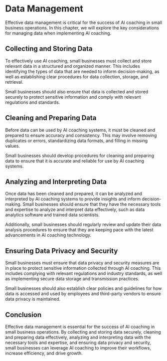 Data Management
==================================================================

Effective data management is critical for the success of AI coaching in small business operations. In this chapter, we will explore the key considerations for managing data when implementing AI coaching.

Collecting and Storing Data
---------------------------

To effectively use AI coaching, small businesses must collect and store relevant data in a structured and organized manner. This includes identifying the types of data that are needed to inform decision-making, as well as establishing clear procedures for data collection, storage, and retrieval.

Small businesses should also ensure that data is collected and stored securely to protect sensitive information and comply with relevant regulations and standards.

Cleaning and Preparing Data
---------------------------

Before data can be used by AI coaching systems, it must be cleaned and prepared to ensure accuracy and consistency. This may involve removing duplicates or errors, standardizing data formats, and filling in missing values.

Small businesses should develop procedures for cleaning and preparing data to ensure that it is accurate and reliable for use by AI coaching systems.

Analyzing and Interpreting Data
-------------------------------

Once data has been cleaned and prepared, it can be analyzed and interpreted by AI coaching systems to provide insights and inform decision-making. Small businesses should ensure that they have the necessary tools and expertise to analyze and interpret data effectively, such as data analytics software and trained data scientists.

Additionally, small businesses should regularly review and update their data analysis procedures to ensure that they are keeping pace with the latest advancements in AI coaching technology.

Ensuring Data Privacy and Security
----------------------------------

Small businesses must ensure that data privacy and security measures are in place to protect sensitive information collected through AI coaching. This includes complying with relevant regulations and industry standards, as well as implementing secure data storage and transmission practices.

Small businesses should also establish clear policies and guidelines for how data is accessed and used by employees and third-party vendors to ensure data privacy is maintained.

Conclusion
----------

Effective data management is essential for the success of AI coaching in small business operations. By collecting and storing data securely, cleaning and preparing data effectively, analyzing and interpreting data with the necessary tools and expertise, and ensuring data privacy and security, small businesses can leverage AI coaching to improve their workflows, increase efficiency, and drive growth.
